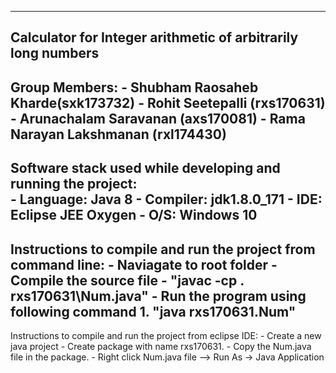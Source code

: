 ----------------------------------------------------------------------------------------
Calculator for Integer arithmetic of arbitrarily long numbers
----------------------------------------------------------------------------------------
Group Members:
	- Shubham Raosaheb Kharde(sxk173732)
	- Rohit Seetepalli (rxs170631)
	- Arunachalam Saravanan (axs170081)
	- Rama Narayan Lakshmanan (rxl174430)
-----------------------------------------------------------------------------------------
Software stack used while developing and running the project:	
	- Language: Java 8
	- Compiler: jdk1.8.0_171
	- IDE: Eclipse JEE Oxygen
	- O/S: Windows 10
-----------------------------------------------------------------------------------------
Instructions to compile and run the project from command line:
	- Naviagate to root folder
	- Compile the source file 
		- "javac -cp . rxs170631\Num.java"
	- Run the program using following command
		1. "java rxs170631.Num"
------------------------------------------------------------------------------------------
Instructions to compile and run the project from eclipse IDE:
	- Create a new java project
	- Create package with name rxs170631.
	- Copy the Num.java file in the package. 
	- Right click Num.java file --> Run As -> Java Application
	